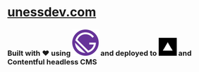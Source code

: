 # [unessdev.com](https://www.unessdev.com/ "Click to visit my website")

### Built with ❤️ using [![gatsby logo](./gatsby.svg)](https://www.gatsbyjs.com/) and deployed to [![Vercel logo](./vercel.png)](https://vercel.com/) and Contentful headless CMS
